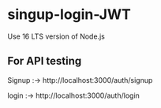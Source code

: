 # singup-login-JWT

Use 16 LTS version of Node.js

## For API testing 

Signup :-> http://localhost:3000/auth/signup 

login :-> http://localhost:3000/auth/login
